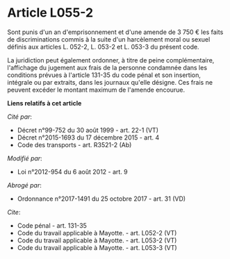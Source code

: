 # Article L055-2

Sont punis d'un an d'emprisonnement et d'une amende de 3 750 € les faits de discriminations commis à la suite d'un
harcèlement moral ou sexuel définis aux articles L. 052-2, L. 053-2 et L. 053-3 du présent code. 

La juridiction peut également ordonner, à titre de peine complémentaire, l'affichage du jugement aux frais de la personne
condamnée dans les conditions prévues à l'article 131-35 du code pénal et son insertion, intégrale ou par extraits, dans les
journaux qu'elle désigne. Ces frais ne peuvent excéder le montant maximum de l'amende encourue.

**Liens relatifs à cet article**

_Cité par_:

  - Décret n°99-752 du 30 août 1999 - art. 22-1 (VT)
  - Décret n°2015-1693 du 17 décembre 2015 - art. 4
  - Code des transports - art. R3521-2 (Ab)

_Modifié par_:

  - Loi n°2012-954 du 6 août 2012 - art. 9

_Abrogé par_:

  - Ordonnance n°2017-1491 du 25 octobre 2017 - art. 31 (VD)

_Cite_:

  - Code pénal - art. 131-35
  - Code du travail applicable à Mayotte. - art. L052-2 (VT)
  - Code du travail applicable à Mayotte. - art. L053-2 (VT)
  - Code du travail applicable à Mayotte. - art. L053-3 (VT)
